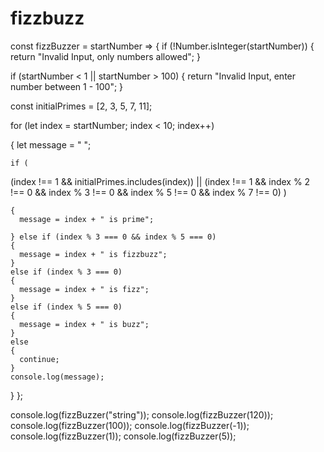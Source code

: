 # fizzbuzz
 const fizzBuzzer = startNumber =>
{
  if (!Number.isInteger(startNumber))
  {
    return "Invalid Input, only numbers allowed";
  }
  
  if (startNumber < 1 || startNumber > 100)
  {
    return "Invalid Input, enter number between 1 - 100";
  }

  const initialPrimes = [2, 3, 5, 7, 11];

  for (let index = startNumber; index < 10; index++) 
    
  {
    let message = "  ";
    
    if (
      
  (index !== 1 && initialPrimes.includes(index)) ||
      (index !== 1 &&
        index % 2 !== 0 &&
        index % 3 !== 0 &&
        index % 5 !== 0 &&
        index % 7 !== 0)
    )
      
    {
      message = index + " is prime";
      
    } else if (index % 3 === 0 && index % 5 === 0)
    {
      message = index + " is fizzbuzz";
    } 
    else if (index % 3 === 0)
    {
      message = index + " is fizz";
    } 
    else if (index % 5 === 0) 
    {
      message = index + " is buzz";
    } 
    else
    {
      continue;
    }
    console.log(message);
  }
};

console.log(fizzBuzzer("string"));
console.log(fizzBuzzer(120));
console.log(fizzBuzzer(100));
console.log(fizzBuzzer(-1));
console.log(fizzBuzzer(1));
console.log(fizzBuzzer(5));

